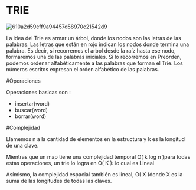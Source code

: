 # TRIE 
![610a2d59eff9a94457d58970c21542d9](https://user-images.githubusercontent.com/49013118/129601638-9aca2ace-09c7-4b1e-825c-8091ab624e12.png)

La idea del Trie es armar un árbol, donde los nodos son las letras de las palabras. Las letras que están en rojo indican los nodos donde termina una palabra. Es decir, si recorremos el arbol desde la raíz hasta ese nodo, formaremos una de las palabras iniciales. Si lo recorremos en Preorden, podemos ordenar alfabéticamente a las palabras que forman el Trie. Los números escritos expresan el orden alfabético de las palabras.

#Operaciones

Operaciones basicas son :

* insertar(word)
* buscar(word)
* borrar(word)

#Complejidad

Llamemos 
n
 a la cantidad de elementos en la estructura y 
k
 es la longitud de una clave.

Mientras que un map tiene una complejidad temporal O( k log n )para todas estas operaciones, un trie lo logra en O( K ): lo cual es Lineal

Asímismo, la complejidad espacial también es lineal, O( X )donde  X es la suma de las longitudes de todas las claves.




